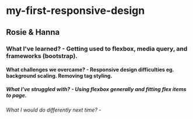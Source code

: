 # my-first-responsive-design
## Rosie & Hanna
### What I've learned? - Getting used to flexbox, media query, and frameworks (bootstrap).
#### What challenges we overcame? - Responsive design difficulties eg. background scaling. Removing <a> tag styling. 
##### What I've struggled with? - Using flexbox generally and fitting flex items to page. 
###### What I would do differently next time? - 
